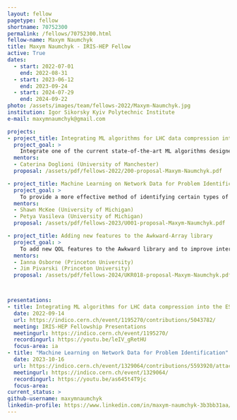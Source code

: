 ```yaml
---
layout: fellow
pagetype: fellow
shortname: 70752300
permalink: /fellows/70752300.html
fellow-name: Maxym Naumchyk
title: Maxym Naumchyk - IRIS-HEP Fellow
active: True
dates:
  - start: 2022-07-01
    end: 2022-08-31
  - start: 2023-06-12
    end: 2023-09-24
  - start: 2024-07-29
    end: 2024-09-22
photo: /assets/images/team/fellows-2022/Maxym-Naumchyk.jpg
institution: Igor Sikorsky Kyiv Polytechnic Institute
e-mail: maxymnaumchyk@gmail.com

projects:
- project_title: Integrating ML algorithms for LHC data compression into the ESCAPE Virtual Research Environment
  project_goal: >
    Integrate one of the current state-of-the-art ML algorithms designed for LHC data compression into the ESCAPE Virtual Research Environment as a part of the European Open Science Cloud. The successful results of the project will open the possibility of extending the use of this algorithm to other experiments and fields.
  mentors:
  - Caterina Doglioni (University of Manchester)
  proposal: /assets/pdf/fellows-2022/200-proposal-Maxym-Naumchyk.pdf

- project_title: Machine Learning on Network Data for Problem Identification
  project_goal: >
    To provide a more effective method of identifying certain types of network issues using machine learning so that such problems can be quickly resolved before they impact scientists who rely on these networks.
  mentors:
  - Shawn McKee (University of Michigan)
  - Petya Vasileva (University of Michigan)
  proposal: /assets/pdf/fellows-2023/U001-proposal-Maxym-Naumchyk.pdf

- project_title: Adding new features to the Awkward-Array library
  project_goal: >
    To add new QOL features to the Awkward library and to improve interconnection with similar features for ragged arrays, like RaggedTensor in TensorFlow's library and NestedTensor in PyTorch.
  mentors:
  - Ianna Osborne (Princeton University)
  - Jim Pivarski (Princeton University)
  proposal: /assets/pdf/fellows-2024/UKR018-proposal-Maxym-Naumchyk.pdf



presentations:
- title: Integrating ML algorithms for LHC data compression into the ESCAPE Virtual Research Environment
  date: 2022-09-14
  url: https://indico.cern.ch/event/1195270/contributions/5043782/
  meeting: IRIS-HEP Fellowship Presentations
  meetingurl: https://indico.cern.ch/event/1195270/
  recordingurl: https://youtu.be/leIV_gRetHU
  focus-area: ia
- title: "Machine Learning on Network Data for Problem Identification"
  date: 2023-10-16
  url: https://indico.cern.ch/event/1329064/contributions/5593920/attachments/2734213/4755835/Project%20presentation%20Maxym%20Naumchyk.pdf
  meetingurl: https://indico.cern.ch/event/1329064/
  recordingurl: https://youtu.be/as645t4T9jc
  focus-area:
current_status: >
github-username: maxymnaumchyk
linkedin-profile: https://www.linkedin.com/in/maxym-naumchyk-3b3bb31aa/
---
```

